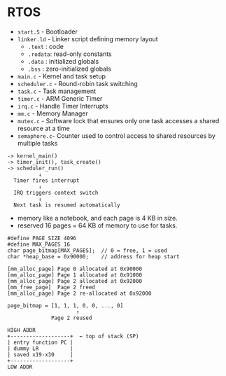 # RTOS

- `start.S`      - Bootloader
- `linker.ld`   - Linker script defining memory layout
  - `.text`  : code
  - `.rodata`: read-only constants
  - `.data`  : initialized globals
  - `.bss`   : zero-initialized globals
- `main.c`      - Kernel and task setup
- `scheduler.c` - Round-robin task switching
- `task.c` - Task management
- `timer.c` - ARM Generic Timer
- `irq.c` - Handle Timer Interrupts
- `mm.c` - Memory Manager
- `mutex.c` - Software lock that ensures only one task accesses a shared resource at a time
- `semaphore.c`- Counter used to control access to shared resources by multiple tasks

```
-> kernel_main() 
-> timer_init(), task_create()
-> scheduler_run()
          ↓
  Timer fires interrupt
          ↓
  IRQ triggers context switch
          ↓
  Next task is resumed automatically
```

- memory like a notebook, and each page is 4 KB in size.
- reserved 16 pages = 64 KB of memory to use for tasks.
```
#define PAGE_SIZE 4096
#define MAX_PAGES 16
char page_bitmap[MAX_PAGES];  // 0 = free, 1 = used
char *heap_base = 0x90000;    // address for heap start

[mm_alloc_page] Page 0 allocated at 0x90000
[mm_alloc_page] Page 1 allocated at 0x91000
[mm_alloc_page] Page 2 allocated at 0x92000
[mm_free_page]  Page 2 freed
[mm_alloc_page] Page 2 re-allocated at 0x92000

page_bitmap = [1, 1, 1, 0, 0, ..., 0]
                      ↑
              Page 2 reused

HIGH ADDR
+-------------------+  ← top of stack (SP)
| entry function PC |
| dummy LR          |
| saved x19-x30     |
+-------------------+
LOW ADDR
```